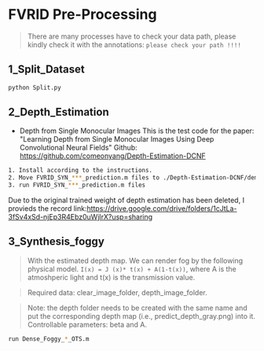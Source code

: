 # FVRID Pre-Processing
> There are many processes have to check your data path, please kindly check it with the annotations: `please check your path !!!!`

## 1_Split_Dataset
```bash
python Split.py
```

## 2_Depth_Estimation
* Depth from Single Monocular Images
This is the test code for the paper: "Learning Depth from Single Monocular Images Using Deep Convolutional Neural Fields"
Github: https://github.com/comeonyang/Depth-Estimation-DCNF
```bash
1. Install according to the instructions.
2. Move FVRID_SYN_***_prediction.m files to ./Depth-Estimation-DCNF/demo/
3. run FVRID_SYN_***_prediction.m files
```
Due to the original trained weight of depth estimation has been deleted, I provieds the record link:https://drive.google.com/drive/folders/1cJtLa-3fSv4xSd-njEp3R4Ebz0uWjlrX?usp=sharing

## 3_Synthesis_foggy
> With the estimated depth map. We can render fog by the following physical model.
> `I(x) = J (x)* t(x) + A(1-t(x))`, where A is the atmoshperic light and t(x) is the transmission value. <br>

> Required data: clear_image_folder, depth_image_folder.<br>  

> Note: the depth folder needs to be created with the same name and put the corresponding depth map (i.e., predict_depth_gray.png) into it. 
> <br> Controllable parameters: beta and A. <br>
```bash
run Dense_Foggy_*_OTS.m
```
